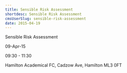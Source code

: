 ```yaml
---
title: Sensible Risk Assessment
shortdesc: Sensible Risk Assessment
cmsUserSlug: sensible-risk-assessment
date: 2015-04-19
---
```


Sensible Risk Assessment

09-Apr-15

09:30 - 11:30

Hamilton Academical FC, Cadzow Ave, Hamilton ML3 0FT

